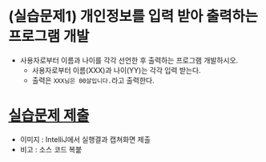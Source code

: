 
# (실습문제1) 개인정보를 입력 받아 출력하는 프로그램 개발

- 사용자로부터 이름과 나이를 각각 선언한 후 출력하는 프로그램 개발하시오.
	- 사용자로부터 이름(XXX)과 나이(YY)는 각각 입력 받는다.
	- 출력은 `XXX님은 00살입니다.`라고 출력한다. 

# [실습문제 제출](../../Notice/실습문제%20제출.md)

- 이미지 : IntelliJ에서 실행결과 캡쳐화면 제출
- 비고 : 소스 코드 복붙